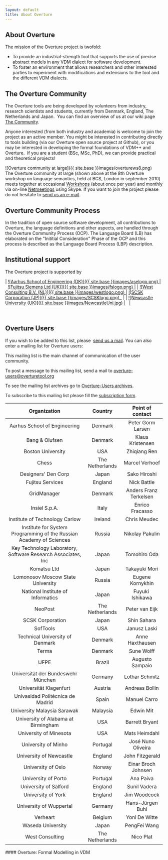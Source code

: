 ```yaml
--- 
layout: default 
title: About Overture 
---
```


## About Overture

The mission of the Overture project is twofold: 

- To provide an industrial-strength tool that supports the use of precise abstract models in any VDM dialect for software development.
- To foster an environment that allows researchers and other interested parties to experiment with modifications and extensions to the tool and the different VDM dialects.

## The Overture Community

The Overture tools are being developed by volunteers from industry, research scientists and students, currently from Denmark, England, The Netherlands and Japan. 
You can find an overview of us at our wiki page [The Community](http://wiki.overturetool.org/index.php?title=The_Community).

Anyone interested (from both industry and academia) is welcome to join the project as an active member. 
You might be interested in contributing directly to tools building (via our Overture open source project at Github), or you may be interested in developing the formal foundations of VDM++ and Overture. 
If you are a student (BSc, MSc, PhD), we can provide practical and theoretical projects!

![Overture community at large]({{ site.base }}images/overturews8.png)  
The Overture community at large (shown above at the 8th Overture workshop on language semantics, held at BCS, London in september 2010) meets together at occasional [Workshops](http://wiki.overturetool.org/index.php/Workshops) (about once per year) and monthly via on-line [Netmeetings](http://wiki.overturetool.org/index.php/NetMeetings) using Skype. 
If you want to join the project please do not hesitate to [send us an e-mail](http://www.google.com/recaptcha/mailhide/d?k=01mU5bAq4Rogp5FVouKumLoQ==&c=pHoefT8t8vvgTnqYB_4422-4CEytwUaijr_er5aSbIw=).

## Overture Community Process

In the tradition of open source software development, all contributions to Overture, the language definitions and other aspects, are handled through the Overture Community Process (OCP). 
The Language Board (LB) has elaborated on the "Inititial Consideration" Phase of the OCP and this process is described as the Language Board Process (LBP) description.

## Institutional support

The Overture project is supported by

| [ ![Aarhus School of Engineering (DK)]({{ site.base }}images/aselogo.png) ](http://www.iha.dk/?AreaID=3) |   [ ![Fujitsu Siemens Ltd (UK)]({{ site.base }}images/fslogo.png) ](http://uk.fujitsu.com) |
| [ ![West Consulting B.V. (NL)]({{ site.base }}images/westlogo.png) ](http://www.west.nl) | [ ![SCSK Corporation (JP)]({{ site.base }}images/SCSKlogo.png)  ](http://www.scsk.jp/index_en.html) |
| [ ![Newcastle University (UK)]({{ site.base }}images/NewcastleUni.jpg) ](http://www.ncl.ac.uk/) |   |

 

## Overture Users

If you wish to be added to this list, please  [send us a mail](http://www.google.com/recaptcha/mailhide/d?k=01mU5bAq4Rogp5FVouKumLoQ==&c=pHoefT8t8vvgTnqYB_4422-4CEytwUaijr_er5aSbIw=). You can also enter a mailing list for Overture users:

This mailing list is the main channel of communication of the user community.

To post a message to this mailing list, send a mail to [overture-users@overturetool.org](mailto:overture-users@overturetool.org "mailto:overture-users@overturetool.org")

To see the mailing list archives go to [Overture-Users archives](http://overturetool.hosting.west.nl/mailman/private/overture-users/ "http://overturetool.hosting.west.nl/mailman/private/overture-users/").

To subscribe to this mailing list please fill the [subscription form](http://overturetool.hosting.west.nl/mailman/listinfo/overture-users "http://overturetool.hosting.west.nl/mailman/listinfo/overture-users").

| Organization| Country| Point of contact |
| :----------:| :------: | :-------------: |
| Aarhus School of Engineering | Denmark|Peter Gorm Larsen |
| Bang & Olufsen | Denmark | Klaus Kristensen |
| Boston University | USA | Zhiqiang Ren |
| Chess | The Netherlands | Marcel Verhoef |
| Designers' Den Corp | Japan | Sako Hiroshi |
| Fujitsu Services | England | Nick Battle |
| GridManager | Denmark | Anders Franz Terkelsen |
| Insiel S.p.A. | Italy | Enrico Fracasso |
| Institute of Technology Carlow | Ireland | Chris Meudec |
| Institute for System Programming of the Russian Academy of Sciences | Russia | Nikolay Pakulin |
| Key Technology Laboratory, Software Research Associates, Inc | Japan | Tomohiro Oda |
| Komatsu Ltd | Japan | Takayuki Mori |
| Lomonosov Moscow State University | Russia | Eugene Kornykhin |
| National Institute of Informatics | Japan | Fuyuki  Ishikawa |
| NeoPost | The Netherlands | Peter van Eijk |
| SCSK Corporation | Japan | Shin Sahara |
| SofTools | USA | Janusz Laski |
| Technical University of Denmark | Denmark | Anne Haxthausen |
| Terma | Denmark | Sune Wolff |
| UFPE | Brazil | Augusto Sampaio |
| Universität der Bundeswehr München | Germany | Lothar Schmitz |
| Universität Klagenfurt | Austria | Andreas Bollin |
| Univasidad Politécnica de Madrid | Spain | Manuel Carro |
| University Malaysia Sarawak | Malaysia | Edwin Mit |
| University of Alabama at Birmingham | USA | Barrett Bryant |
| University of Minesota | USA | Mats Heimdahl |
| University of Minho | Portugal | José Nuno Oliveira |
| University of Newcastle | England | John Fitzgerald |
| University of Oslo | Norway | Einar Broch Johnsen |
| University of Porto | Portugal | Ana Paiva |
| University of Salford | England | Sunil Vadera |
| University of York | England | Jim Woodcock |
| University of Wuppertal | Germany | Hans-Jürgen Buhl |
| Verheart | Belgium | Yoni De Witte |
| Waseda University | Japan | PengFei Wang |
| West Consulting | The Netherlands | Nico Plat |



#### Overture: Formal Modelling in VDM
